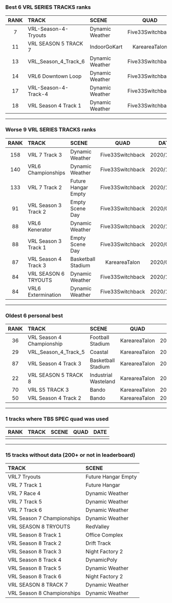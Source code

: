### Best 6 VRL SERIES TRACKS ranks
|RANK|TRACK|SCENE|QUAD|DATE|
|:---:|:---|:---|:---:|:---:|
|7|VRL-Season-4-Tryouts|Dynamic Weather|Five33Switchback|2020/11/05|
|11|VRL SEASON 5 TRACK 7|IndoorGoKart|KareareaTalon|2020/06/22|
|13|VRL_Season_4_Track_6|Dynamic Weather|Five33Switchback|2020/11/09|
|14|VRL6 Downtown Loop|Dynamic Weather|Five33Switchback|2020/11/15|
|17|VRL-Season-4-Track-4|Dynamic Weather|Five33Switchback|2020/11/07|
|18|VRL Season 4 Track 1|Dynamic Weather|Five33Switchback|2020/11/06|
---
### Worse 9 VRL SERIES TRACKS ranks
|RANK|TRACK|SCENE|QUAD|DATE|
|:---:|:---|:---|:---:|:---:|
|158|VRL 7 Track 3|Dynamic Weather|Five33Switchback|2020/11/21|
|140|VRL6 Championships|Dynamic Weather|Five33Switchback|2020/12/02|
|133|VRL 7 Track 2|Future Hangar Empty|Five33Switchback|2020/11/03|
|91|VRL Season 3 Track 2|Empty Scene Day|Five33Switchback|2020/09/11|
|88|VRL6 Kenerator|Dynamic Weather|Five33Switchback|2020/11/23|
|88|VRL Season 3 Track 1|Empty Scene Day|Five33Switchback|2020/09/10|
|87|VRL Season 4 Track 3|Basketball Stadium|KareareaTalon|2020/05/07|
|84|VRL SEASON 6 TRYOUTS|Dynamic Weather|Five33Switchback|2020/11/12|
|84|VRL6 Extermination|Dynamic Weather|Five33Switchback|2020/11/20|
---
### Oldest 6 personal best
|RANK|TRACK|SCENE|QUAD|DATE|
|:---:|:---|:---|:---:|:---:|
|36|VRL Season 4 Championship|Football Stadium|KareareaTalon|2020/04/18|
|29|VRL_Season_4_Track_5|Coastal|KareareaTalon|2020/04/30|
|87|VRL Season 4 Track 3|Basketball Stadium|KareareaTalon|2020/05/07|
|22|VRL SEASON 5 TRACK 8|Industrial Wasteland|KareareaTalon|2020/05/24|
|70|VRL S5 TRACK 3|Bando|KareareaTalon|2020/06/12|
|50|VRL Season 4 Track 2|Bando|KareareaTalon|2020/06/13|
---
### 1 tracks where TBS SPEC quad was used
|RANK|TRACK|SCENE|QUAD|DATE|
|:---:|:---|:---|:---:|:---:|
||||||
---
### 15 tracks without data (200+ or not in leaderboard)
|TRACK|SCENE|
|:---|:---|
|VRL7 Tryouts|Future Hangar Empty|
|VRL 7 Track 1|Future Hangar|
|VRL 7 Race 4|Dynamic Weather|
|VRL 7 Track 5|Dynamic Weather|
|VRL 7 Track 6|Dynamic Weather|
|VRL Season 7 Championships|Dynamic Weather|
|VRL SEASON 8 TRYOUTS|RedValley|
|VRL Season 8 Track 1|Office Complex|
|VRL Season 8 Track 2|Drift Track|
|VRL Season 8 Track 3|Night Factory 2|
|VRL Season 8 Track 4|DynamicPoly|
|VRL Season 8 Track 5|Dynamic Weather|
|VRL Season 8 Track 6|Night Factory 2|
|VRL SEASON 8 TRACK 7|Dynamic Weather|
|VRL Season 8 Championships|Dynamic Weather|

